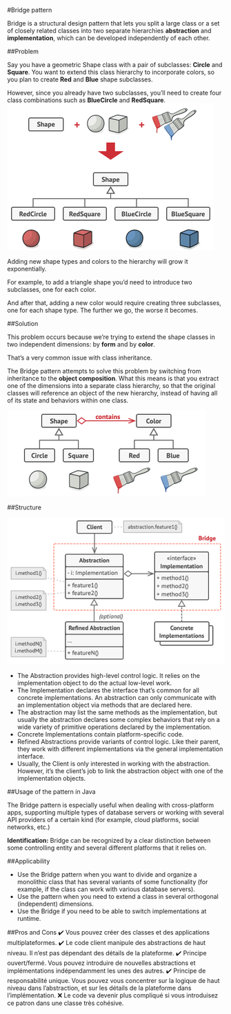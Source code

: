 #Bridge pattern

Bridge is a structural design pattern that lets you split a large class or a set of closely related classes into two separate hierarchies **abstraction**  and **implementation**, which can be developed independently of each other.

##Problem

Say you have a geometric Shape class with a pair of subclasses:
**Circle** and **Square**.
You want to extend this class hierarchy to incorporate colors,
so you plan to create **Red** and **Blue** shape subclasses.

However, since you already have two subclasses,
you’ll need to create four class combinations such as
**BlueCircle** and **RedSquare**.
![](../../../../../../resources/img/problem-bridge.png)

Adding new shape types and colors to the hierarchy will grow it exponentially.

For example, to add a triangle shape you’d need to introduce two subclasses, one for each color.

And after that, adding a new color would require creating three subclasses, one for each shape type. The further we go, the worse it becomes.

##Solution

This problem occurs because we’re trying to extend the shape classes in two independent dimensions: by **form** and by **color**.

That’s a very common issue with class inheritance.

The Bridge pattern attempts to solve this problem by switching from inheritance to the **object composition**. What this means is that you extract one of the dimensions into a separate class hierarchy, so that the original classes will reference an object of the new hierarchy, instead of having all of its state and behaviors within one class.

![](../../../../../../resources/img/solutionbridge.png)

##Structure

![](../../../../../../resources/img/structure-bridge.png)

- The Abstraction provides high-level control logic. It relies on the implementation object to do the actual low-level work.
- The Implementation declares the interface that’s common for all concrete implementations. An abstraction can only communicate with an implementation object via methods that are declared here.
- The abstraction may list the same methods as the implementation, but usually the abstraction declares some complex behaviors that rely on a wide variety of primitive operations declared by the implementation.
- Concrete Implementations contain platform-specific code.
- Refined Abstractions provide variants of control logic. Like their parent, they work with different implementations via the general implementation interface.
- Usually, the Client is only interested in working with the abstraction. However, it’s the client’s job to link the abstraction object with one of the implementation objects.

##Usage of the pattern in Java

The Bridge pattern is especially useful when dealing with cross-platform apps, supporting multiple types of database servers or working with several API providers of a certain kind (for example, cloud platforms, social networks, etc.)

**Identification:** Bridge can be recognized by a clear distinction between some controlling entity and several different platforms that it relies on.

##Applicability

- Use the Bridge pattern when you want to divide and organize a monolithic class that has several variants of some functionality (for example, if the class can work with various database servers).
- Use the pattern when you need to extend a class in several orthogonal (independent) dimensions.
- Use the Bridge if you need to be able to switch implementations at runtime.

##Pros and Cons
:heavy_check_mark: Vous pouvez créer des classes et des applications multiplateformes.
:heavy_check_mark: Le code client manipule des abstractions de haut niveau. Il n’est pas dépendant des détails de la plateforme.
:heavy_check_mark: Principe ouvert/fermé. Vous pouvez introduire de nouvelles abstractions et implémentations indépendamment les unes des autres.
:heavy_check_mark: Principe de responsabilité unique. Vous pouvez vous concentrer sur la logique de haut niveau dans l’abstraction, et sur les détails de la plateforme dans l’implémentation.
:x: Le code va devenir plus compliqué si vous introduisez ce patron dans une classe très cohésive.
